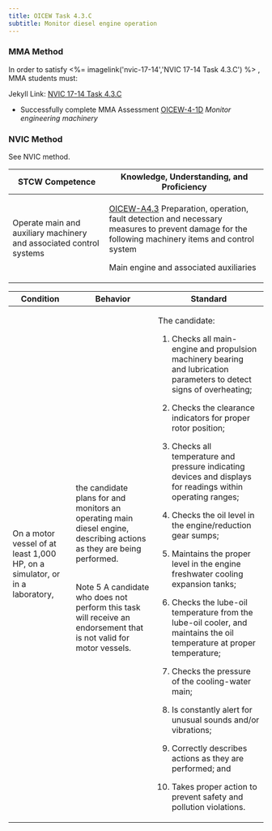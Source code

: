 ```yaml
---
title: OICEW Task 4.3.C 
subtitle: Monitor diesel engine operation
---
```



### MMA Method

In order to satisfy <%= imagelink('nvic-17-14','NVIC 17-14  Task  4.3.C') %> , MMA students must:

Jekyll Link: [NVIC 17-14  Task  4.3.C](/stcw23/assets/images/nvic-17-14.pdf)

* Successfully complete MMA Assessment  [OICEW-4-1D](OICEW-4-1D) *Monitor engineering machinery*


### NVIC Method

<a onclick="togglevisibility('nvic_methods')" >See NVIC method.</a>

<div id='nvic_methods' class='hide'>

<table>
<thead>
<tr>
<th class='forty'> STCW Competence </th>
<th class='sixty'> Knowledge, Understanding, and Proficiency </th>
</tr>
</thead>




<tbody>
<tr><td markdown='1'>

Operate main and auxiliary machinery and associated control systems

</td><td markdown='1'>

[OICEW-A4.3](../../tables/31.html#OICEW-A4.3) Preparation, operation, fault detection and necessary measures to prevent damage for the following machinery items and control system 

Main engine and associated auxiliaries

</td></tr>


</tbody>
</table>


<table>
<thead>
<tr><th class='twenty'>  Condition </th><th class='twenty'> Behavior </th><th  class='sixty'>Standard </th></tr>
</thead>
<tbody >



<tr><td markdown='1'>

On a motor vessel of at least 1,000 HP, on a simulator, or in a laboratory,

</td><td markdown='1'>

the candidate plans for and monitors an operating main diesel engine, describing actions as they are being performed.

<br>

<div class="tooltip">Note 5
<span class="tooltiptext">
A candidate who does not perform this task will receive an endorsement that is not valid for motor vessels.
</span>
</div>


</td><td markdown='1'>

The candidate:

1. Checks all main-engine and propulsion machinery bearing and lubrication parameters  to detect signs of overheating;

2. Checks the clearance indicators for proper rotor position;

3. Checks all temperature and pressure indicating devices and displays for readings within operating ranges;

4. Checks the oil level in the engine/reduction gear sumps;

5. Maintains the proper level in the engine freshwater cooling expansion tanks;

6. Checks the lube-oil temperature from the lube-oil cooler, and maintains the oil temperature at proper temperature;

7. Checks the pressure of the cooling-water main;

8. Is constantly alert for unusual sounds and/or vibrations;

9. Correctly describes actions as they are performed; and

10. Takes proper action to prevent safety and pollution violations.

</td></tr>
</tbody>
</table>
</div>
